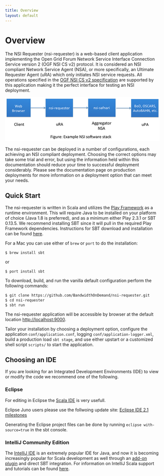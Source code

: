 ```yaml
---
title: Overview
layout: default
---
```

# Overview

The NSI Requester (nsi-requester) is a web-based client application implementing the Open Grid Forum Network Service Interface Connection Service version 2 (OGF NSI CS v2) protocol.  It is considered an NSI compliant Network Service Agent (NSA), or more specifically, an Ultimate Requester Agent (uRA) which only initiates NSI service requests.  All operations specified in the [OGF NSI CS v2 specification](http://www.ogf.org/documents/GFD.212.pdf) are supported by this application making it the perfect interface for testing an NSI deployment.

![Example software stack](diagrams/example-stack.png)

The nsi-requester can be deployed in a number of configurations, each achieving an NSI compliant deployment.  Choosing the correct options may take some trial and error, but using the information held within this documentation should reduce your time to successful deployment considerably.  Please see the documentation page on production deployments for more information on a deployment option that can meet your needs. 

## Quick Start

The nsi-requester is written in Scala and utilizes the [Play Framework](http://www.playframework.com) as a runtime environment.  This will require Java to be installed on your platform of choice (Java 1.8 is preferred), and as a minimum either Play 2.3.1 or SBT 0.13.5.  We recommend installing SBT since it will pull in the required Play Framework dependencies.  Instructions for SBT download and installation can be found [here](http://www.scala-sbt.org/download.html).

For a Mac you can use either of `brew` or `port` to do the installation:

    $ brew install sbt

or

    $ port install sbt

To download, build, and run the vanilla default configuration perform the following commands:

    $ git clone https://github.com/BandwidthOnDemand/nsi-requester.git
    $ cd nsi-requester
    $ sbt run

The nsi-requester application will be accessible by browser at the default location [http://localhost:9000](http://localhost:9000).

Tailor your installation by choosing a deployment option, configure the application `conf/application.conf`, logging `conf/application-logger.xml`, build a production load `sbt stage`, and use either upstart or a customized shell script `scripts/` to start the application.

## Choosing an IDE

If you are looking for an Integrated Development Environments (IDE) to view or modify the code we recommend one of the following.

### Eclipse

For editing in Eclipse the [Scala IDE](http://scala-ide.org/) is very usefull.

Eclipse Juno users please use the follwoing update site: [Eclipse IDE 2.1 milestones](http://download.scala-ide.org/releases-juno-29/milestone/site)

Generating the Eclipse project files can be done by running `eclipse with-source=true` in the sbt console.

### IntelliJ Community Edition

The [IntelliJ IDE](http://www.jetbrains.com/idea/download/) is an extremely popular IDE for Java, and now it is becoming increasingly popular for Scala development as well through an [add-on plugin](http://plugins.jetbrains.com/plugin/?id=1347&_ga=1.31920766.1378817622.1369841145) and direct SBT integration.  For information on IntelliJ Scala support and tutorials can be found [here](http://www.jetbrains.com/idea/features/scala.html).

